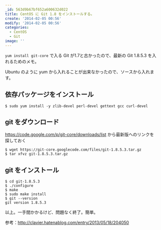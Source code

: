 ```yaml
---
_id: 563d9b67bf652a600632d022
title: CentOS に Git 1.8 をインストールする。
create: '2014-02-05 00:56'
modify: '2014-02-05 00:56'
categories:
  - CentOS
  - Git
image: ''
---
```


`yum install git-core` で入る Git が1.7と古かったので、最新の Git 1.8.5.3 を入れるためのメモ。

Ubuntu のように yum から入れることが出来なかったので、ソースから入れます。

## 依存パッケージをインストール

```
$ sudo yum install -y zlib-devel perl-devel gettext gcc curl-devel
```

## git をダウンロード
https://code.google.com/p/git-core/downloads/list から最新版へのリンクを探しておく

```
$ wget https://git-core.googlecode.com/files/git-1.8.5.3.tar.gz
$ tar xfvz git-1.8.5.3.tar.gz
```

## git をインストール

```
$ cd git-1.8.5.3
$ ./configure
$ make
$ sudo make install
$ git --version
git version 1.8.5.3
```

以上。一手間かかるけど、問題なく終了。簡単。

参考：http://clavier.hatenablog.com/entry/2013/05/18/204050

<!-- more -->
